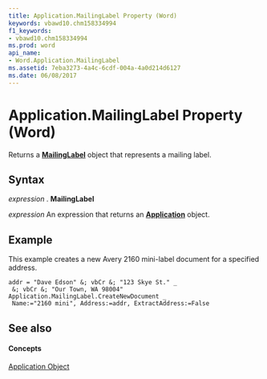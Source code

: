 ```yaml
---
title: Application.MailingLabel Property (Word)
keywords: vbawd10.chm158334994
f1_keywords:
- vbawd10.chm158334994
ms.prod: word
api_name:
- Word.Application.MailingLabel
ms.assetid: 7eba3273-4a4c-6cdf-004a-4a0d214d6127
ms.date: 06/08/2017
---
```



# Application.MailingLabel Property (Word)

Returns a  **[MailingLabel](Word.MailingLabel.md)** object that represents a mailing label.


## Syntax

 _expression_ . **MailingLabel**

 _expression_ An expression that returns an **[Application](Word.Application.md)** object.


## Example

This example creates a new Avery 2160 mini-label document for a specified address.


```
addr = "Dave Edson" &; vbCr &; "123 Skye St." _ 
 &; vbCr &; "Our Town, WA 98004" 
Application.MailingLabel.CreateNewDocument _ 
 Name:="2160 mini", Address:=addr, ExtractAddress:=False
```


## See also


#### Concepts


[Application Object](Word.Application.md)

